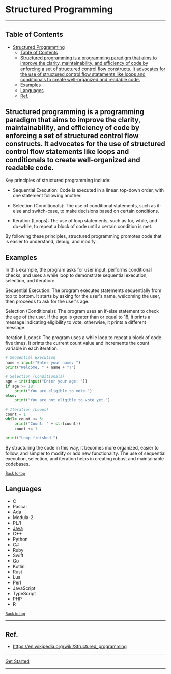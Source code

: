 # Structured Programming

---

## Table of Contents
<!-- TOC -->
* [Structured Programming](#structured-programming)
  * [Table of Contents](#table-of-contents)
  * [Structured programming is a programming paradigm that aims to improve the clarity, maintainability, and efficiency of code by enforcing a set of structured control flow constructs. It advocates for the use of structured control flow statements like loops and conditionals to create well-organized and readable code.](#structured-programming-is-a-programming-paradigm-that-aims-to-improve-the-clarity-maintainability-and-efficiency-of-code-by-enforcing-a-set-of-structured-control-flow-constructs-it-advocates-for-the-use-of-structured-control-flow-statements-like-loops-and-conditionals-to-create-well-organized-and-readable-code)
  * [Examples](#examples)
  * [Languages](#languages)
  * [Ref.](#ref)
<!-- TOC -->


## Structured programming is a programming paradigm that aims to improve the clarity, maintainability, and efficiency of code by enforcing a set of structured control flow constructs. It advocates for the use of structured control flow statements like loops and conditionals to create well-organized and readable code.

Key principles of structured programming include:

- Sequential Execution: Code is executed in a linear, top-down order, with one statement following another.

- Selection (Conditionals): The use of conditional statements, such as if-else and switch-case, to make decisions based on certain conditions.

- Iteration (Loops): The use of loop statements, such as for, while, and do-while, to repeat a block of code until a certain condition is met.

By following these principles, structured programming promotes code that is easier to understand, debug, and modify.

## Examples

In this example, the program asks for user input, performs conditional checks, and uses a while loop to demonstrate sequential execution, selection, and iteration:

Sequential Execution: The program executes statements sequentially from top to bottom. It starts by asking for the user's name, welcoming the user, then proceeds to ask for the user's age.

Selection (Conditionals): The program uses an if-else statement to check the age of the user. If the age is greater than or equal to 18, it prints a message indicating eligibility to vote; otherwise, it prints a different message.

Iteration (Loops): The program uses a while loop to repeat a block of code five times. It prints the current count value and increments the count variable in each iteration.

```python
# Sequential Execution
name = input("Enter your name: ")
print("Welcome, " + name + "!")

# Selection (Conditionals)
age = int(input("Enter your age: "))
if age >= 18:
    print("You are eligible to vote.")
else:
    print("You are not eligible to vote yet.")

# Iteration (Loops)
count = 1
while count <= 5:
    print("Count: " + str(count))
    count += 1

print("Loop finished.")

```

By structuring the code in this way, it becomes more organized, easier to follow, and simpler to modify or add new functionality. The use of sequential execution, selection, and iteration helps in creating robust and maintainable codebases.


<sub>[Back to top](#table-of-contents)</sub>



## Languages

- C
- Pascal
- Ada
- Modula-2
- PL/I
- [Java](../../programming/languages/java)
- C++
- Python
- C#
- Ruby
- Swift
- Go
- Kotlin
- Rust
- Lua
- Perl
- JavaScript
- TypeScript
- PHP
- R

<sub>[Back to top](#table-of-contents)</sub>


---

## Ref.

- https://en.wikipedia.org/wiki/Structured_programming

---

[Get Started](../common/get-started.md)

---
